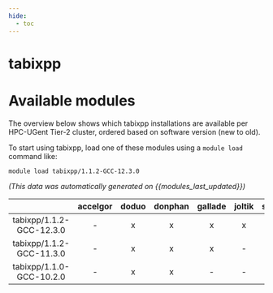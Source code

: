 ```yaml
---
hide:
  - toc
---
```


tabixpp
=======

# Available modules


The overview below shows which tabixpp installations are available per HPC-UGent Tier-2 cluster, ordered based on software version (new to old).

To start using tabixpp, load one of these modules using a `module load` command like:

```shell
module load tabixpp/1.1.2-GCC-12.3.0
```

*(This data was automatically generated on {{modules_last_updated}})*  

| |accelgor|doduo|donphan|gallade|joltik|shinx|
| :---: | :---: | :---: | :---: | :---: | :---: | :---: |
|tabixpp/1.1.2-GCC-12.3.0|-|x|x|x|x|x|
|tabixpp/1.1.2-GCC-11.3.0|-|x|x|x|-|-|
|tabixpp/1.1.0-GCC-10.2.0|-|x|x|-|-|-|
